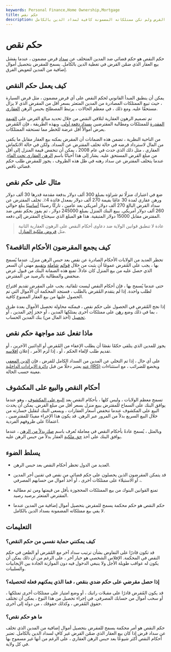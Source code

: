 ```yaml
---
keywords: Personal Finance,Home Ownership,Mortgage
title: حكم نقص
description: حكم النقص هو حكم قضائي ضد المدين الذي تخلف عن سداد القرض ولم تكن ممتلكاته المضمونة كافية لسداد الدين بالكامل.
---
```


# حكم نقص
حكم النقص هو حكم قضائي ضد المدين المتخلف عن [سداد](/default2) قرض مضمون ، عندما يفشل بيع العقار الذي ضمّن القرض في تغطية الدين بالكامل. يسمح للمقرض بتحصيل أموال إضافية من المدين لتعويض الفرق.

## كيف يعمل حكم النقص

يمكن أن ينطبق المبدأ القانوني لحكم النقص على أي قرض مضمون ، مثل قرض السيارة ، حيث تبيع الممتلكات المصادرة من المدين المتعثر بسعر أقل من المقرض الذي لا يزال مستحقًا عليه. ومع ذلك ، في معظم الحالات ، يرتبط المصطلح بحبس الرهن [العقاري](/foreclosure).

تم تصميم الرهون العقارية لتلافي النقص من خلال تحديد مبالغ القرض على [القيمة المقدرة](/appraised_value) للممتلكات ومطالبة المقترضين [بسداد دفعة أولى](/down_payment). وبهذه الطريقة ، فإن المُقرض يعرض أموالاً أقل عرضة للخطر مما تستحقه الممتلكات.

من الناحية النظرية ، تضمن هذه الضمانات أن المقرض يمكنه بيع العقار مقابل ما يكفي من المال لاسترداد قرضه في حالة تخلف المقترض عن السداد. ولكن في حالة الانكماش العقاري ، مثل ذلك الذي حدث في عام 2008 ، يمكن أن تنخفض قيمة المنزل إلى أقل من مبلغ القرض المستحق عليه. يشار إلى هذا أحيانًا باسم [الرهن العقاري تحت الماء](/underwater-mortgage). عندما يتخلف المقترض عن سداد رهنه في ظل هذه الظروف ، يجوز للمقرض طلب حكم قضائي ناقص.

## مثال على حكم نقص

ضع في اعتبارك منزلًا تم شراؤه بمبلغ 300 ألف دولار بدفعة مقدمة قدرها 30 ألف دولار ورهن عقاري لمدة 30 عامًا بقيمة 270 ألف دولار بمعدل فائدة 4٪. تخلف المقترض عن سداد القرض البالغ 270 ألف دولار أمريكي بعد عامين ، تاركًا رصيدًا [أساسيًا](/principal) يبلغ حوالي 260 ألف دولار أمريكي. يبيع البنك المنزل بمبلغ 245000 دولار ، ثم يفوز بحكم نقص ضد المقترض مقابل 15000 دولار المتبقية. هذا هو المبلغ الذي سيحتاج المقترض إلى دفعه.

> عادة لا تنطبق قوانين الولاية ضد دعاوى أحكام النقص على الرهون العقارية الثانية مثل [قروض ملكية المنازل](/homeequityloan).

>

## كيف يجمع المقرضون الأحكام الناقصة؟

تحظر العديد من الولايات الأحكام الصادرة عن نقص بعد حبس الرهن منزل. عندما يُسمح بها ، يجب على المُقرض عمومًا أن يثبت من خلال [قوائم](/comparative-market-analysis) [شاملة](/comparative-market-analysis) [وتقييم](/appraisal) مهني أن السعر الذي حصل عليه من بيع المنزل كان عادلاً. تمنع هذه الضمانة البنك من قبول عرض منخفض والمطالبة بالرصيد من المقترض.

حتى عندما يُسمح بها ، فإن أحكام النقص ليست تلقائية. يجب على المقرض تقديم اقتراح لطلب واحدة. إذا لم يتقدم المُقرض بالطلب ، فستجد المحكمة أن الأموال التي تم الحصول عليها من بيع العقار الممنوع كافية.

إذا نجح المُقرض في الحصول على حكم نقص ، فيمكنه محاولة تحصيل الأموال بعدة طرق ، بما في ذلك وضع [رهن](/lien) على ممتلكات أخرى يمتلكها المدين ، أو حجز [أجر](/garnishment) المدين ، أو [تحصيل](/levy) (أخذ المال من) بنك المدين الحساب.

## ماذا تفعل عند مواجهة حكم نقص

يجوز للمدين الذي يتلقى حكمًا نقصًا أن يطلب الإعفاء من المُقرض أو الدائنين الآخرين ، أو تقديم طلب لإلغاء الحكم ، أو ، إذا لزم الأمر ، إعلان [إفلاسه](/bankruptcy).

على أي حال ، إذا تم التخلي عن المدين من السداد الكامل للقرض ، فإن [الدين المعفى عنه](/cancellation-of-debt) يعتبر دخلًا من قبل [دائرة الإيرادات الداخلية (IRS)](/irs) ويخضع للضرائب ، مع استثناءات معينة حسب الحالة.

## أحكام النقص والبيع على المكشوف

تسمح معظم الولايات ، وليس كلها ، بأحكام النقص بعد [البيع على المكشوف](/real-estate-short-sale) ، وهو عندما يوافق البنك على السماح للمقترض ببيع منزل بسعر أقل من مبلغ القرض. يمكن أن يحدث البيع على المكشوف عندما تنخفض أسعار العقارات ، ويسعى البنك لتقليل خسارته من خلال البيع السريع بدلاً من المرور عبر الرهن. قد يكون هذا الإجراء مفيدًا للمقترضين ، اعتمادًا على ظروفهم الفردية.

وبالمثل ، يُسمح عادةً بأحكام النقص في معاملة تُعرف باسم [صك بدلاً من الرهن](/deed_in_lieu_of_foreclosure) ، عندما يوافق البنك على أخذ [حق ملكية](/title) العقار بدلاً من حبس الرهن عليه.

## يسلط الضوء

- العديد من الدول تحظر أحكام النقص بعد حبس الرهن.

- قد يتمكن المقرضون الذين يحصلون على حكم قضائي من نقص في تقنين أجر المدين ، أو الاستيلاء على ممتلكات أخرى ، أو أخذ أموال من حسابهم المصرفي.

- تمنع القوانين البنوك من بيع الممتلكات المحجوزة بأقل من قيمتها ومن ثم مطالبة المقترض المتعثر برصيد رصيد.

- حكم النقص هو حكم محكمة يسمح للمقرض بتحصيل أموال إضافية من المدين عندما لا يفي بيع ممتلكاته المضمونة بسداد الدين بالكامل.

## التعليمات

### كيف يمكنني حماية نفسي من حكم النقص؟

قد تكون قادرًا على التفاوض بشأن ترتيب سداد آخر مع المُقرض أو الطعن في حكم النقص في المحكمة. الإفلاس الشخصي هو خيار آخر ، على الرغم من أن ذلك يمكن أن يكون له عواقب طويلة الأجل ولا ينبغي الدخول فيه دون الموازنة الجادة بين الإيجابيات والسلبيات.

### إذا حصل مقرضي على حكم ضدي بنقص ، فما الذي يمكنهم فعله لتحصيله؟

قد يكون المُقرض قادرًا على مقبلات راتبك ، أو وضع امتياز على ممتلكات أخرى تمتلكها ، أو سحب أموال من حسابك المصرفي. في إجراء تحصيل من هذا النوع ، يمكن أن تختلف حقوق المُقرض ، وكذلك حقوقك ، من دولة إلى أخرى.

### ما هو حكم نقص؟

حكم النقص هو أمر محكمة يسمح للمقرض بتحصيل أموال إضافية من المدين الذي تخلف عن سداد قرض إذا كان بيع العقار الذي ضمّن القرض غير كافٍ لسداد الدين بالكامل. تعتبر أحكام النقص أكثر شيوعًا بعد حبس الرهن العقاري ، على الرغم من أنها غير مسموح بها في كل ولاية.


